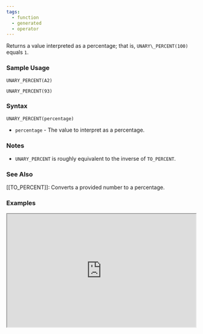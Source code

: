 ```yaml
---
tags:
  - function
  - generated
  - operator
---
```


Returns a value interpreted as a percentage; that is, `UNARY\_PERCENT(100)` equals `1`.

### Sample Usage

`UNARY_PERCENT(A2)`

`UNARY_PERCENT(93)`

### Syntax

`UNARY_PERCENT(percentage)`

* `percentage` - The value to interpret as a percentage.

### Notes

* `UNARY_PERCENT` is roughly equivalent to the inverse of `TO_PERCENT`.

### See Also

[[TO_PERCENT]]: Converts a provided number to a percentage.

### Examples

<iframe height="300" src="https://docs.google.com/spreadsheet/pub?key=0As3tAuweYU9QdEtPZm5vSWlHcWRMcG5XVWxtZWFOZ3c&amp;output=html" width="500"></iframe>